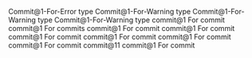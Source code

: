 Commit@1-For-Error type
Commit@1-For-Warning type
Commit@1-For-Warning type
Commit@1-For-Warning type
commit@1 For commit
commit@1 For commits
commit@1 For commit
commit@1 For commit
commit@1 For commit
commit@1 For commit
commit@1 For commit
commit@1 For commit
commit@11
commit@1 For commit
